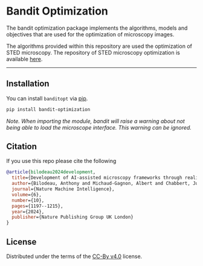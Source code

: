 # Bandit Optimization

The bandit optimization package implements the algorithms, models and objectives that are used for the optimization of microscopy images. 

The algorithms provided within this repository are used the optimization of STED microscopy. The repository of STED microscopy optimization is available [here](https://github.com/FLClab/optim-sted).

---

## Installation 

You can install `banditopt` via [pip](https://pypi.org/project/pip/).

```bash
pip install bandit-optimization
```

*Note. When importing the module, bandit will raise a warning about not being able to load the microscope interface. This warning can be ignored.*

## Citation

If you use this repo please cite the following
```bibtex
@article{bilodeau2024development,
  title={Development of AI-assisted microscopy frameworks through realistic simulation with pySTED},
  author={Bilodeau, Anthony and Michaud-Gagnon, Albert and Chabbert, Julia and Turcotte, Benoit and Heine, J{\"o}rn and Durand, Audrey and Lavoie-Cardinal, Flavie},
  journal={Nature Machine Intelligence},
  volume={6},
  number={10},
  pages={1197--1215},
  year={2024},
  publisher={Nature Publishing Group UK London}
}
```

## License

Distributed under the terms of the [CC-By v4.0](https://creativecommons.org/licenses/by/4.0/) license.
